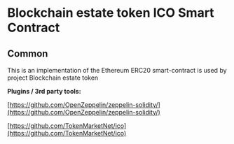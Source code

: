 # Blockchain estate token ICO Smart Contract

## Common

This is an implementation of the Ethereum ERC20 smart-contract is used by project Blockchain estate token

<b>Plugins / 3rd party tools:</b>

[https://github.com/OpenZeppelin/zeppelin-solidity/](https://github.com/OpenZeppelin/zeppelin-solidity/)

[https://github.com/TokenMarketNet/ico](https://github.com/TokenMarketNet/ico)